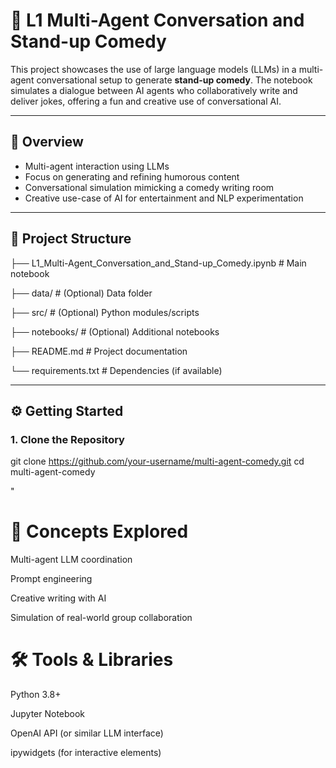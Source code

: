 # 🤖 L1 Multi-Agent Conversation and Stand-up Comedy

This project showcases the use of large language models (LLMs) in a multi-agent conversational setup to generate **stand-up comedy**. The notebook simulates a dialogue between AI agents who collaboratively write and deliver jokes, offering a fun and creative use of conversational AI.

---

## 📘 Overview

- Multi-agent interaction using LLMs
- Focus on generating and refining humorous content
- Conversational simulation mimicking a comedy writing room
- Creative use-case of AI for entertainment and NLP experimentation

---

## 📁 Project Structure
├── L1_Multi-Agent_Conversation_and_Stand-up_Comedy.ipynb # Main notebook

├── data/ # (Optional) Data folder

├── src/ # (Optional) Python modules/scripts

├── notebooks/ # (Optional) Additional notebooks

├── README.md # Project documentation

└── requirements.txt # Dependencies (if available)


---

## ⚙️ Getting Started

### 1. Clone the Repository

git clone https://github.com/your-username/multi-agent-comedy.git
cd multi-agent-comedy

"

# 🧠 Concepts Explored
Multi-agent LLM coordination

Prompt engineering

Creative writing with AI

Simulation of real-world group collaboration


# 🛠️ Tools & Libraries
Python 3.8+

Jupyter Notebook

OpenAI API (or similar LLM interface)

ipywidgets (for interactive elements)


